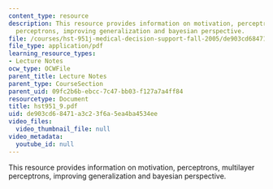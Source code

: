 ```yaml
---
content_type: resource
description: This resource provides information on motivation, perceptrons, multilayer
  perceptrons, improving generalization and bayesian perspective.
file: /courses/hst-951j-medical-decision-support-fall-2005/de903cd68471a3c23f6a5ea4ba4534ee_hst951_9.pdf
file_type: application/pdf
learning_resource_types:
- Lecture Notes
ocw_type: OCWFile
parent_title: Lecture Notes
parent_type: CourseSection
parent_uid: 09fc2b6b-ebcc-7c47-bb03-f127a7a4ff84
resourcetype: Document
title: hst951_9.pdf
uid: de903cd6-8471-a3c2-3f6a-5ea4ba4534ee
video_files:
  video_thumbnail_file: null
video_metadata:
  youtube_id: null
---
```

This resource provides information on motivation, perceptrons, multilayer perceptrons, improving generalization and bayesian perspective.


